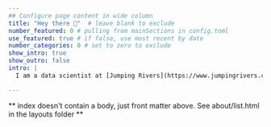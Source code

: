 ```yaml
---
## Configure page content in wide column
title: "Hey there 👋"  # leave blank to exclude
number_featured: 0 # pulling from mainSections in config.toml
use_featured: true # if false, use most recent by date
number_categories: 0 # set to zero to exclude
show_intro: true
show_outro: false
intro: |
  I am a data scientist at [Jumping Rivers](https://www.jumpingrivers.com/). I'm an active communicator and a [statistical ambassador](https://rss.org.uk/news-publication/news-publications/2018/general-news/speaking-for-statistics-the-rss-statistical-ambass/) for the Royal Statistical Society. I'm an #RStats geek and co-organise the Lancaster chapter of [R-Ladies](https://rladies.org/about-us/). When I'm not at a laptop, you'll find me outdoors. I love cycling, sea kayaking, fell running and climbing. 

---
```


** index doesn't contain a body, just front matter above.
See about/list.html in the layouts folder **